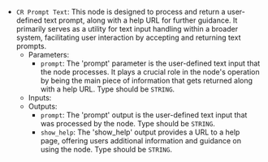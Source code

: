 - `CR Prompt Text`: This node is designed to process and return a user-defined text prompt, along with a help URL for further guidance. It primarily serves as a utility for text input handling within a broader system, facilitating user interaction by accepting and returning text prompts.
    - Parameters:
        - `prompt`: The 'prompt' parameter is the user-defined text input that the node processes. It plays a crucial role in the node's operation by being the main piece of information that gets returned along with a help URL. Type should be `STRING`.
    - Inputs:
    - Outputs:
        - `prompt`: The 'prompt' output is the user-defined text input that was processed by the node. Type should be `STRING`.
        - `show_help`: The 'show_help' output provides a URL to a help page, offering users additional information and guidance on using the node. Type should be `STRING`.

